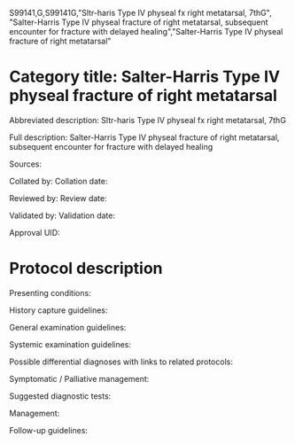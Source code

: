 S99141,G,S99141G,"Sltr-haris Type IV physeal fx right metatarsal, 7thG", "Salter-Harris Type IV physeal fracture of right metatarsal, subsequent encounter for fracture with delayed healing","Salter-Harris Type IV physeal fracture of right metatarsal"
# Category title: Salter-Harris Type IV physeal fracture of right metatarsal

Abbreviated description: Sltr-haris Type IV physeal fx right metatarsal, 7thG

Full description: Salter-Harris Type IV physeal fracture of right metatarsal, subsequent encounter for fracture with delayed healing

Sources:

Collated by:
Collation date:

Reviewed by:
Review date:

Validated by:
Validation date:

Approval UID:

# Protocol description

Presenting conditions:

History capture guidelines:

General examination guidelines:

Systemic examination guidelines:

Possible differential diagnoses with links to related protocols:

Symptomatic / Palliative management:

Suggested diagnostic tests:

Management:

Follow-up guidelines:
